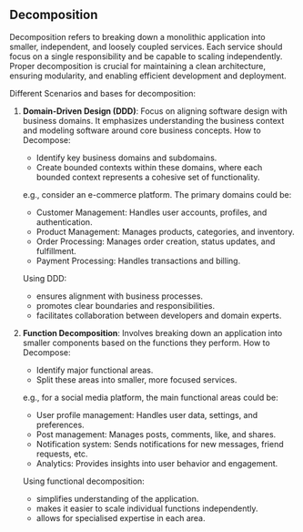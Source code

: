 ## Decomposition
Decomposition refers to breaking down a monolithic application into smaller, independent, and loosely coupled services. Each service should focus on a single responsibility and be capable to scaling independently. Proper decomposition is crucial for maintaining a clean architecture, ensuring modularity, and enabling efficient development and deployment.

Different Scenarios and bases for decomposition:
1. **Domain-Driven Design (DDD)**: Focus on aligning software design with business domains. It emphasizes understanding the business context and modeling software around core business concepts.
    How to Decompose:
    - Identify key business domains and subdomains.
    - Create bounded contexts within these domains, where each bounded context represents a cohesive set of functionality.

    e.g., consider an e-commerce platform. The primary domains could be:
    - Customer Management: Handles user accounts, profiles, and authentication.
    - Product Management: Manages products, categories, and inventory.
    - Order Processing: Manages order creation, status updates, and fulfillment.
    - Payment Processing: Handles transactions and billing.

    Using DDD:
    - ensures alignment with business processes.
    - promotes clear boundaries and responsibilities.
    - facilitates collaboration between developers and domain experts.
2. **Function Decomposition**: Involves breaking down an application into smaller components based on the functions they perform.
    How to Decompose:
    - Identify major functional areas.
    - Split these areas into smaller, more focused services.

    e.g., for a social media platform, the main functional areas could be:
    - User profile management: Handles user data, settings, and preferences.
    - Post management: Manages posts, comments, like, and shares.
    - Notification system: Sends notifications for new messages, friend requests, etc.
    - Analytics: Provides insights into user behavior and engagement.

    Using functional decomposition:
    - simplifies understanding of the application.
    - makes it easier to scale individual functions independently.
    - allows for specialised expertise in each area.